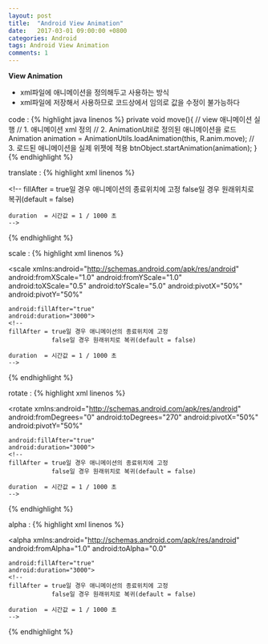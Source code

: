 ```yaml
---
layout: post
title:  "Android View Animation"
date:   2017-03-01 09:00:00 +0800
categories: Android
tags: Android View Animation
comments: 1
---
```

**View Animation**  
- xml파일에 애니메이션을 정의해두고 사용하는 방식
- xml파일에 저장해서 사용하므로 코드상에서 임의로 값을 수정이 불가능하다

code :
{% highlight java linenos %}
private void move(){
    // view 애니메이션 실행
    // 1. 애니메이션 xml 정의
    // 2. AnimationUtil로 정의된 애니메이션을 로드
    Animation animation = AnimationUtils.loadAnimation(this, R.anim.move);
    // 3. 로드된 애니메이션을 실제 위젯에 적용
    btnObject.startAnimation(animation);
}
{% endhighlight %}


translate :
{% highlight xml linenos %}
<?xml version="1.0" encoding="utf-8"?>
<translate xmlns:android="http://schemas.android.com/apk/res/android"
    android:fromXDelta="0"
    android:fromYDelta="0"
    android:toXDelta="100"
    android:toYDelta="300"
    android:fillAfter="true"
    android:duration="3000">
    <!--
    fillAfter = true일 경우 애니메이션의 종료위치에 고정
                false일 경우 원래위치로 복귀(default = false)

    duration  = 시간값 = 1 / 1000 초
    -->

</translate>
{% endhighlight %}


scale :
{% highlight xml linenos %}
<?xml version="1.0" encoding="utf-8"?>
<scale xmlns:android="http://schemas.android.com/apk/res/android"
    android:fromXScale="1.0"
    android:fromYScale="1.0"
    android:toXScale="0.5"
    android:toYScale="5.0"
    android:pivotX="50%"
    android:pivotY="50%"

    android:fillAfter="true"
    android:duration="3000">
    <!--
    fillAfter = true일 경우 애니메이션의 종료위치에 고정
                false일 경우 원래위치로 복귀(default = false)

    duration  = 시간값 = 1 / 1000 초
    -->

</scale>
{% endhighlight %}


rotate :
{% highlight xml linenos %}
<?xml version="1.0" encoding="utf-8"?>
<rotate xmlns:android="http://schemas.android.com/apk/res/android"
    android:fromDegrees="0"
    android:toDegrees="270"
    android:pivotX="50%"
    android:pivotY="50%"

    android:fillAfter="true"
    android:duration="3000">
    <!--
    fillAfter = true일 경우 애니메이션의 종료위치에 고정
                false일 경우 원래위치로 복귀(default = false)

    duration  = 시간값 = 1 / 1000 초
    -->

</rotate>
{% endhighlight %}


alpha :
{% highlight xml linenos %}
<?xml version="1.0" encoding="utf-8"?>
<alpha xmlns:android="http://schemas.android.com/apk/res/android"
    android:fromAlpha="1.0"
    android:toAlpha="0.0"

    android:fillAfter="true"
    android:duration="3000">
    <!--
    fillAfter = true일 경우 애니메이션의 종료위치에 고정
                false일 경우 원래위치로 복귀(default = false)

    duration  = 시간값 = 1 / 1000 초
    -->

</alpha>
{% endhighlight %}